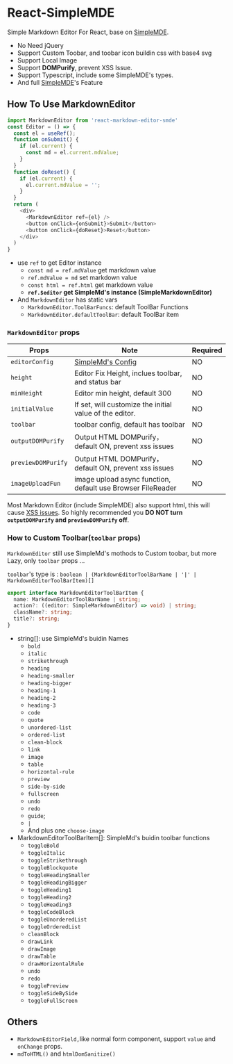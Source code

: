 # React-SimpleMDE

Simple Markdown Editor For React, base on [SimpleMDE](https://github.com/sparksuite/simplemde-markdown-editor).

- No Need jQuery
- Support Custom Toobar, and toobar icon buildin css with base4 svg
- Support Local Image
- Support **DOMPurify**, prevent XSS Issue.
- Support Typescript, include some SimpleMDE's types.
- And full [SimpleMDE](https://github.com/sparksuite/simplemde-markdown-editor)'s Feature

## How To Use MarkdownEditor

```javascript
import MarkdownEditor from 'react-markdown-editor-smde'
const Editor = () => {
  const el = useRef();
  function onSubmit() {
    if (el.current) {
      const md = el.current.mdValue;
    }
  }
  function doReset() {
    if (el.current) {
      el.current.mdValue = '';
    }
  }
  return (
    <div>
      <MarkdownEditor ref={el} />
      <button onClick={onSubmit}>Submit</button>
      <button onClick={doReset}>Reset</button>
    </div>
  )
}
```
- use `ref` to get Editor instance
    - `const md = ref.mdValue` get markdown value
    - `ref.mdValue = md` set markdown value
    - `const html = ref.html` get markdown value
    - **`ref.$editor` get SimpleMd's instance (SimpleMarkdownEditor)**
- And `MarkdownEditor` has static vars
    - `MarkdownEditor.ToolBarFuncs`: default ToolBar Functions
    - `MarkdownEditor.defaultToolBar`: default ToolBar item

### `MarkdownEditor` props

| Props | Note | Required |
| -------- | -------- | -------- |
| `editorConfig`     | [SimpleMd's Config](https://github.com/sparksuite/simplemde-markdown-editor#configuration)     |  NO    |
| `height`     | Editor Fix Height, inclues toolbar, and status bar    |  NO    |
| `minHeight`     | Editor min height, default 300   |  NO    |
| `initialValue` | If set, will customize the initial value of the editor. |  NO    |
| `toolbar` | toolbar config, default has toolbar  |  NO    |
| `outputDOMPurify` | Output HTML DOMPurify，default ON,  prevent xss issues |  NO    |
| `previewDOMPurify` | Output HTML DOMPurify，default ON,  prevent xss issues |  NO    |
| `imageUploadFun` | image upload async function, default use Browser FileReader |  NO    |


Most Markdown Editor (include SimpleMDE) also support html, this will cause [XSS issues](https://github.com/sparksuite/simplemde-markdown-editor/issues/721). So highly recommended you **DO NOT turn `outputDOMPurify` and `previewDOMPurify` off**.

### How to Custom Toolbar(`toolbar` props)

`MarkdownEditor` still use SimpleMd's mothods to Custom toobar, but more Lazy, only `toolbar` props ...

`toolbar`'s type is : `boolean | (MarkdownEditorToolBarName | '|' | MarkdownEditorToolBarItem)[]`

```typescript
export interface MarkdownEditorToolBarItem {
  name: MarkdownEditorToolBarName | string;
  action?: ((editor: SimpleMarkdownEditor) => void) | string;
  className?: string;
  title?: string;
}
```

- string[]: use SimpleMd's buidin Names
    - `bold`
    - `italic`
    - `strikethrough`
    - `heading`
    - `heading-smaller`
    - `heading-bigger`
    - `heading-1`
    - `heading-2`
    - `heading-3`
    - `code`
    - `quote`
    - `unordered-list`
    - `ordered-list`
    - `clean-block`
    - `link`
    - `image`
    - `table`
    - `horizontal-rule`
    - `preview`
    - `side-by-side`
    - `fullscreen`
    - `undo`
    - `redo`
    - `guide`;
    - `|`
    - And plus one `choose-image`
- MarkdownEditorToolBarItem[]: SimpleMd's buidin toolbar functions 
    - `toggleBold`
    - `toggleItalic`
    - `toggleStrikethrough`
    - `toggleBlockquote`
    - `toggleHeadingSmaller`
    - `toggleHeadingBigger`
    - `toggleHeading1`
    - `toggleHeading2`
    - `toggleHeading3`
    - `toggleCodeBlock`
    - `toggleUnorderedList`
    - `toggleOrderedList`
    - `cleanBlock`
    - `drawLink`
    - `drawImage`
    - `drawTable`
    - `drawHorizontalRule`
    - `undo`
    - `redo`
    - `togglePreview`
    - `toggleSideBySide`
    - `toggleFullScreen`

## Others

- `MarkdownEditorField,`like normal form component, support `value` and `onChange` props. 
- `mdToHTML()` and  `htmlDomSanitize()`